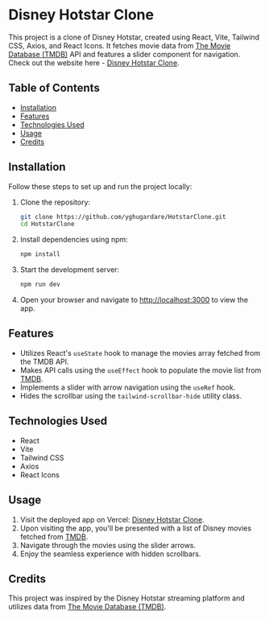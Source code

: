 # Disney Hotstar Clone

This project is a clone of Disney Hotstar, created using React, Vite, Tailwind CSS, Axios, and React Icons. It fetches movie data from [The Movie Database (TMDB)](https://www.themoviedb.org/) API and features a slider component for navigation.
Check out the website here - [Disney Hotstar Clone](https://hotstar-clone-yash-g.vercel.app/).

## Table of Contents

- [Installation](#installation)
- [Features](#features)
- [Technologies Used](#technologies-used)
- [Usage](#usage)
- [Credits](#credits)

## Installation

Follow these steps to set up and run the project locally:

1. Clone the repository:

   ```bash
   git clone https://github.com/yghugardare/HotstarClone.git
   cd HotstarClone
   ```

2. Install dependencies using npm:

   ```bash
   npm install
   ```

3. Start the development server:

   ```bash
   npm run dev
   ```

4. Open your browser and navigate to [http://localhost:3000](http://localhost:5173) to view the app.

## Features

- Utilizes React's `useState` hook to manage the movies array fetched from the TMDB API.
- Makes API calls using the `useEffect` hook to populate the movie list from [TMDB](https://www.themoviedb.org/).
- Implements a slider with arrow navigation using the `useRef` hook.
- Hides the scrollbar using the `tailwind-scrollbar-hide` utility class.

## Technologies Used

- React
- Vite
- Tailwind CSS
- Axios
- React Icons

## Usage

1. Visit the deployed app on Vercel: [Disney Hotstar Clone](https://hotstar-clone-yash-g.vercel.app/).
2. Upon visiting the app, you'll be presented with a list of Disney movies fetched from [TMDB](https://www.themoviedb.org/).
3. Navigate through the movies using the slider arrows.
4. Enjoy the seamless experience with hidden scrollbars.

## Credits

This project was inspired by the Disney Hotstar streaming platform and utilizes data from [The Movie Database (TMDB)](https://www.themoviedb.org/).
